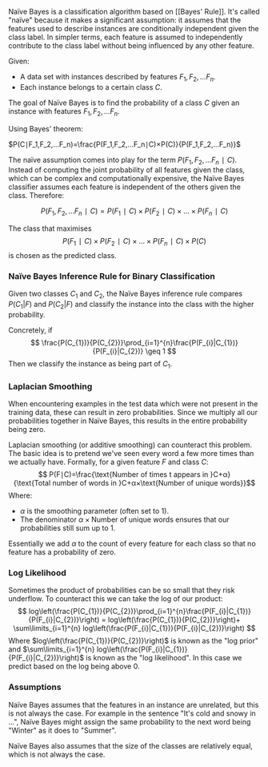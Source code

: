 Naïve Bayes is a classification algorithm based on [[Bayes' Rule]]. It's called "naïve" because it makes a significant assumption: it assumes that the features used to describe instances are conditionally independent given the class label. In simpler terms, each feature is assumed to independently contribute to the class label without being influenced by any other feature.

Given:

- A data set with instances described by features $F_{1}, F_{2}, ... F_{n}$.
- Each instance belongs to a certain class $C$.

The goal of Naïve Bayes is to find the probability of a class $C$ given an instance with features $F_{1}, F_{2}, ... F_{n}$.

Using Bayes' theorem:

$P(C∣F_1​,F_2​,...F_n​)=\frac{P(F_1​,F_2​,...F_n​∣C)×P(C)}{P(F_1​,F_2​,...F_n​)}​$

The naïve assumption comes into play for the term $P(F_1​,F_2​,...F_n​∣C)$. Instead of computing the joint probability of all features given the class, which can be complex and computationally expensive, the Naïve Bayes classifier assumes each feature is independent of the others given the class. Therefore:

$$
P(F_1​,F_2​,...F_n​∣C) = P(F_1​∣C)×P(F_2​∣C)×...×P(F_n​∣C)
$$

The class that maximises $$P(F_1​∣C)×P(F_2​∣C)×...×P(F_{n}​∣C) \times P(C)$$ is chosen as the predicted class.

### Naïve Bayes Inference Rule for Binary Classification
Given two classes $C_{1}$ and $C_{2}$, the Naïve Bayes inference rule compares $P(C_{1}|F)$ and $P(C_{2}|F)$ and classify the instance into the class with the higher probability.

Concretely, if 
$$
\frac{P(C_{1})}{P(C_{2})}\prod_{i=1}^{n}\frac{P(F_{i}|C_{1})}{P(F_{i}|C_{2})} \geq 1
$$
Then we classify the instance as being part of $C_{1}$.

### Laplacian Smoothing
When encountering examples in the test data which were not present in the training data, these can result in zero probabilities. Since we multiply all our probabilities together in Naïve Bayes, this results in the entire probability being zero. 

Laplacian smoothing (or additive smoothing) can counteract this problem. The basic idea is to pretend we've seen every word a few more times than we actually have. Formally, for a given feature $F$ and class $C$:
$$
P(F∣C)=\frac{\text{Number of times t appears in }C+α}{\text{Total number of words in }C+α×\text{Number of unique words}}​
$$
Where:
 - $\alpha$ is the smoothing parameter (often set to 1).
 - The denominator $α×\text{Number of unique words}$ ensures that our probabilities still sum up to 1.

Essentially we add $\alpha$ to the count of every feature for each class so that no feature has a probability of zero.

### Log Likelihood
Sometimes the product of probabilities can be so small that they risk underflow. To counteract this we can take the log of our product:
$$
log\left(\frac{P(C_{1})}{P(C_{2})}\prod_{i=1}^{n}\frac{P(F_{i}|C_{1})}{P(F_{i}|C_{2})}\right) = log\left(\frac{P(C_{1})}{P(C_{2})}\right)+ \sum\limits_{i=1}^{n} log\left(\frac{P(F_{i}|C_{1})}{P(F_{i}|C_{2})}\right)
$$
Where $log\left(\frac{P(C_{1})}{P(C_{2})}\right)$ is known as the "log prior"
and $\sum\limits_{i=1}^{n} log\left(\frac{P(F_{i}|C_{1})}{P(F_{i}|C_{2})}\right)$ is known as the "log likelihood".
In this case we predict based on the log being above 0.

### Assumptions
Naïve Bayes assumes that the features in an instance are unrelated, but this is not always the case. For example in the sentence "It's cold and snowy in ...", Naïve Bayes might assign the same probability to the next word being "Winter" as it does to "Summer".

Naïve Bayes also assumes that the size of the classes are relatively equal, which is not always the case.